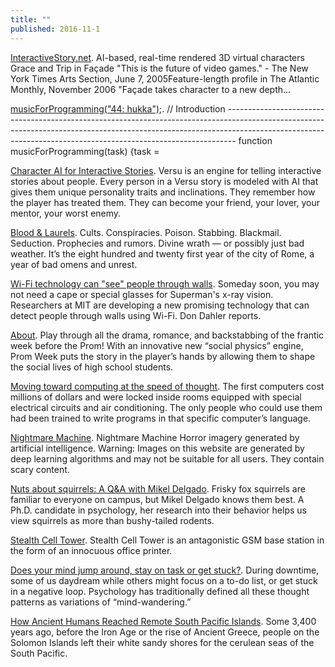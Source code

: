 ```yaml
---
title: ""
published: 2016-11-1
---
```




<a href="http://www.interactivestory.net/" target="_blank">InteractiveStory.net</a>. AI-based, real-time rendered 3D virtual characters Grace and Trip in Façade  "This is the future of video games." - The New York Times Arts Section, June 7, 2005Feature-length profile in The Atlantic Monthly, November 2006 "Façade takes character to a new depth...




<a href="http://musicforprogramming.net/" target="_blank">musicForProgramming("44: hukka");</a>. // Introduction --------------------------------------------------------------------------------------------------------------------------------------------------------------------------------------------------------------------------------------------  function musicForProgramming(task)  {task =




<a href="http://www.versu.com/" target="_blank">Character AI for Interactive Stories</a>. Versu is an engine for telling interactive stories about people. Every person in a Versu story is modeled with AI that gives them unique personality traits and inclinations. They remember how the player has treated them. They can become your friend, your lover, your mentor, your worst enemy.




<a href="http://versu.com/2014/05/28/blood-laurels/" target="_blank">Blood & Laurels</a>. Cults. Conspiracies. Poison. Stabbing. Blackmail. Seduction. Prophecies and rumors. Divine wrath — or possibly just bad weather.  It’s the eight hundred and twenty first year of the city of Rome, a year of bad omens and unrest.




<a href="https://www.youtube.com/watch?v=PnvcjKXo-AY&feature=youtu.be&t=43" target="_blank">Wi-Fi technology can "see" people through walls</a>. Someday soon, you may not need a cape or special glasses for Superman's x-ray vision. Researchers at MIT are developing a new promising technology that can detect people through walls using Wi-Fi. Don Dahler reports.




<a href="https://promweek.soe.ucsc.edu/about/" target="_blank">About</a>. Play through all the drama, romance, and backstabbing of the frantic week before the Prom! With an innovative new “social physics” engine, Prom Week puts the story in the player’s hands by allowing them to shape the social lives of high school students.




<a href="http://theconversation.com/moving-toward-computing-at-the-speed-of-thought-66898" target="_blank">Moving toward computing at the speed of thought</a>. The first computers cost millions of dollars and were locked inside rooms equipped with special electrical circuits and air conditioning. The only people who could use them had been trained to write programs in that specific computer’s language.




<a href="http://nightmare.mit.edu/" target="_blank">Nightmare Machine</a>. Nightmare Machine Horror imagery generated by artificial intelligence. Warning: Images on this website are generated by deep learning algorithms and may not be suitable for all users. They contain scary content.




<a href="http://news.berkeley.edu/2016/10/27/nuts-about-squirrels-a-qa-with-mikel-delgado/" target="_blank">Nuts about squirrels: A Q&A with Mikel Delgado</a>. Frisky fox squirrels are familiar to everyone on campus, but Mikel Delgado knows them best. A Ph.D. candidate in psychology, her research into their behavior helps us view squirrels as more than bushy-tailed rodents.




<a href="https://julianoliver.com/output/stealth-cell-tower" target="_blank">Stealth Cell Tower</a>. Stealth Cell Tower is an antagonistic GSM base station in the form of an innocuous office printer.




<a href="http://news.berkeley.edu/2016/10/31/wanderingmind/" target="_blank">Does your mind jump around, stay on task or get stuck?</a>. During downtime, some of us daydream while others might focus on a to-do list, or get stuck in a negative loop. Psychology has traditionally defined all these thought patterns as variations of “mind-wandering.”




<a href="http://www.nytimes.com/2016/11/02/science/south-pacific-islands-migration.html" target="_blank">How Ancient Humans Reached Remote South Pacific Islands</a>. Some 3,400 years ago, before the Iron Age or the rise of Ancient Greece, people on the Solomon Islands left their white sandy shores for the cerulean seas of the South Pacific.

